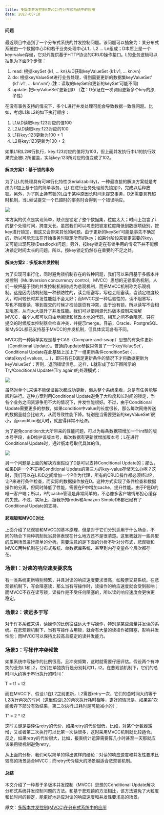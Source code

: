 ```yaml
---
title: 多版本并发控制(MVCC)在分布式系统中的应用
date: 2017-08-10
---
```

#### 问题

最近项目中遇到了一个分布式系统的并发控制问题。该问题可以抽象为：某分布式系统由一个数据中心D和若干业务处理中心L1，L2 … Ln组成；D本质上是一个key-value存储，它对外提供基于HTTP协议的CRUD操作接口。L的业务逻辑可以抽象为下面3个步骤：

1. read: 根据keySet {k1, … kn}从D获取keyValueSet {k1:v1, … kn:vn}
2. do: 根据keyValueSet进行业务处理，得到需要更新的数据集keyValueSet’ {k1′:v1′, … km’:vm’} (**注**：读取的keySet和更新的keySet’可能不同)
3. update: 把keyValueSet’更新到D （**注**：D保证在一次调用更新多个key的原子性）

在没有事务支持的情况下，多个L进行并发处理可能会导致数据一致性问题。比如，考虑L1和L2的如下执行顺序：

1. L1从D读取key:123对应的值100
2. L2从D读取key:123对应的100
3. L1将key:123更新为100 + 1
4. L2将key:123更新为100 + 2

如果L1和L2串行执行，key:123对应的值将为103，但上面并发执行中L1的执行效果完全被L2所覆盖，实际key:123所对应的值变成了102。

#### 解决方案1：基于锁的事务

为了让L的处理具有可串行化特性(Serializability)，一种最直接的解决方案就是考虑为D加上基于锁的简单事务。让L在进行业务处理前先锁定D，完成以后释放锁。另外，为了防止持有锁的L由于某种原因长时间未提交事务，D还需要具有超时机制，当L尝试提交一个已超时的事务时会得到一个错误响应。

![](https://static.akali.xyz/rikka/lock.png)

本方案的优点是实现简单，缺点是锁定了整个数据集，粒度太大；时间上包含了L的整个处理时间，跨度太长。虽然我们可以考虑把锁定粒度降低到数据项级别，按key进行锁定，但这又会带来其他的问题。由于更新的keySet’可能是事先不确定的，所以可能无法在开始事务时锁定所有的key；如果分阶段来锁定需要的key，又可能出现死锁(Deadlock)问题。另外，按key锁定在有锁争用的情况下并不能解决锁定时间太长的问题。所以，按key锁定仍然存在重要的不足之处。

#### 解决方案2：多版本并发控制

为了实现可串行化，同时避免锁机制存在的各种问题，我们可以采用基于多版本并发控制（Multiversion concurrency control，MVCC）思想的无锁事务机制。人们一般把基于锁的并发控制机制称成为悲观机制，而把MVCC机制称为乐观机制。这是因为锁机制是一种预防性的，读会阻塞写，写也会阻塞读，当锁定粒度较大，时间较长时并发性能就不会太好；而MVCC是一种后验性的，读不阻塞写，写也不阻塞读，等到提交的时候才检验是否有冲突，由于没有锁，所以读写不会相互阻塞，从而大大提升了并发性能。我们可以借用源代码版本控制来理解MVCC，每个人都可以自由地阅读和修改本地的代码，相互之间不会阻塞，只在提交的时候版本控制器会检查冲突，并提示merge。目前，Oracle、PostgreSQL和MySQL都已支持基于MVCC的并发机制，但具体实现各有不同。

MVCC的一种简单实现是基于CAS（Compare-and-swap）思想的有条件更新（Conditional Update）。普通的update参数只包含了一个keyValueSet’，Conditional Update在此基础上加上了一组更新条件conditionSet { … data[keyx]=valuex, … }，即只有在D满足更新条件的情况下才将数据更新为keyValueSet’；否则，返回错误信息。这样，L就形成了如下图所示的Try/Conditional Update/(Try again)的处理模式：

![](https://static.akali.xyz/rikka/mvcc1.png)

虽然对单个L来讲不能保证每次都成功更新，但从整个系统来看，总是有任务能够顺利进行。这种方案利用Conditional Update避免了大粒度和长时间的锁定，当各个业务之间资源争用不大的情况下，并发性能很好。不过，由于Conditional Update需要更多的参数，如果condition中value的长度很长，那么每次网络传送的数据量就会比较大，从而导致性能下降。特别是当需要更新的keyValueSet’很小，而condition很大时，就显得非常不经济。

为了避免condition太大所带来的性能问题，可以为每条数据项增加一个int型的版本号字段，由D维护该版本号，每次数据有更新就增加版本号；L在进行Conditional Update时，通过版本号取代具体的值。

![](https://static.akali.xyz/rikka/mvcc2.png)

另一个问题是上面的解决方案假设了D是可以支持Conditional Update的；那么，如果D是一个不支持Conditional Update的第三方的key-value存储怎么办呢？这时，我们可以在L和D之间增加一个P作为代理，所有的CRUD操作都必须经过P，让P来进行条件检查，而实际的数据操作放在D。这种方式实现了条件检查和数据操作的分离，但同时降低了性能，需要在P中增加cache，提升性能。由于P是D的唯一客户端；所以，P的cache管理是非常简单的，不必像多客户端情形担心缓存的失效。不过，实际上，据我所知redis和Amazon SimpleDB都已经有了Conditional Update的支持。

#### 悲观锁和MVCC对比

上面介绍了悲观锁和MVCC的基本原理，但是对于它们分别适用于什么场合，不同的场合下两种机制优劣具体表现在什么地方还不是很清楚。这里我就对一些典型的应用场景进行简单的分析。需要注意的是下面的分析不针对分布式，悲观锁和MVCC两种机制在分布式系统、单数据库系统、甚至到内存变量各个层次都存在。

### 场景1：对读的响应速度要求高

有一类系统更新特别频繁，并且对读的响应速度要求很高，如股票交易系统。在悲观锁机制下，写会阻塞读，那么当有写操作时，读操作的响应速度就会受到影响；而MVCC不存在读写锁，读操作是不受任何阻塞的，所以读的响应速度会更快更稳定。

### 场景2：读远多于写

对于许多系统来讲，读操作的比例往往远大于写操作，特别是某些海量并发读的系统。在悲观锁机制下，当有写操作占用锁，就会有大量的读操作被阻塞，影响并发性能；而MVCC可以保持比较高且稳定的读并发能力。

### 场景3：写操作冲突频繁

如果系统中写操作的比例很高，且冲突频繁，这时就需要仔细评估。假设两个有冲突的业务L1和L2，它们在单独执行是分别耗时t1，t2。在悲观锁机制下，它们的总时间大约等于串行执行的时间：

T = t1 + t2

而在MVCC下，假设L1在L2之前更新，L2需要retry一次，它们的总时间大约等于L2执行两次的时间（这里假设L2的两次执行耗时相等，更好的情况是，如果第1次能缓存下部分有效结果，第二次执行L2耗时是可能减小的）：

T’ = 2 * t2

这时关键是要评估retry的代价，如果retry的代价很低，比如，对某个计数器递增，又或者第二次执行可以比第一次快很多，这时采用MVCC机制就比较适合。反之，如果retry的代价很大，比如，报表统计运算需要算几小时甚至一天那就应该采用锁机制避免retry。

从上面的分析，我们可以简单的得出这样的结论：对读的响应速度和并发性要求比较高的场景适合MVCC；而retry代价越大的场景越适合悲观锁机制。

#### 总结

本文介绍了一种基于多版本并发控制（MVCC）思想的Conditional Update解决分布式系统并发控制问题的方法。和基于悲观锁的方法相比，该方法避免了大粒度和长时间的锁定，能更好地适应对读的响应速度和并发性要求高的场景。

原文：[多版本并发控制(MVCC)在分布式系统中的应用](http://coolshell.cn/articles/6790.html)